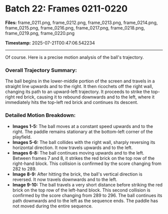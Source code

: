 # Batch 22: Frames 0211-0220

**Files:** frame_0211.png, frame_0212.png, frame_0213.png, frame_0214.png, frame_0215.png, frame_0216.png, frame_0217.png, frame_0218.png, frame_0219.png, frame_0220.png

**Timestamp:** 2025-07-21T00:47:06.542234

---

Of course. Here is a precise motion analysis of the ball's trajectory.

### Overall Trajectory Summary:
The ball begins in the lower-middle portion of the screen and travels in a straight line upwards and to the right. It then ricochets off the right wall, changing its path to an upward-left trajectory. It proceeds to strike the top-right red brick, causing it to rebound downwards and to the left, where it immediately hits the top-left red brick and continues its descent.

### Detailed Motion Breakdown:
*   **Images 1-5:** The ball moves at a constant speed upwards and to the right. The paddle remains stationary at the bottom-left corner of the playfield.
*   **Images 5-6:** The ball collides with the right wall, sharply reversing its horizontal direction. It now travels upwards and to the left.
*   **Images 6-8:** The ball continues moving upwards and to the left. Between frames 7 and 8, it strikes the red brick on the top row of the right-hand block. This collision is confirmed by the score changing from 282 to 289.
*   **Image 8-9:** After hitting the brick, the ball's vertical direction is reversed. It now travels downwards and to the left.
*   **Image 9-10:** The ball travels a very short distance before striking the red brick on the top row of the left-hand block. This second collision is confirmed by the score changing from 289 to 296. The ball continues its path downwards and to the left as the sequence ends. The paddle has not moved during the entire sequence.
